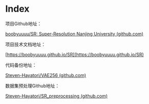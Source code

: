 # Index

项目Github地址：

[boobyuuuu/SR: Super-Resolution Nanjing University (github.com)](https://github.com/boobyuuuu/SR)

项目技术文档地址：

[https://boobyuuuu.github.io/SR](https://boobyuuuu.github.io/SR)

代码备份地址：

[Steven-Hayatori/VAE256 (github.com)](https://github.com/Steven-Hayatori/VAE256)

数据集预处理Github地址：

[Steven-Hayatori/SR_preprocessing (github.com)](https://github.com/Steven-Hayatori/SR_preprocessing)
